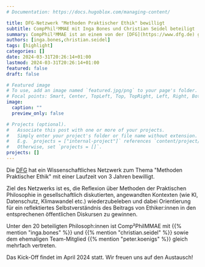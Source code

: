 ```yaml
---
# Documentation: https://docs.hugoblox.com/managing-content/

title: DFG-Netzwerk "Methoden Praktischer Ethik" bewilligt
subtitle: CompPhil²MMAE mit Inga Bones und Christian Seidel beteiligt
summary: CompPhil²MMAE ist an einem von der [DFG](https://www.dfg.de) geförderten Wissenschaftliches Netzwerk zu "Methoden Praktischer Ethik" beteiligt. Das Netzwerk wird moralphilosophische Methoden in angewandten ethischen Kontexten (wie KI, Datenschutz, Klimawandel etc.) untersuchen und die Rolle von Ethiker:innen in den entsprechenen öffentlichen Diskursen reflektieren.
authors: [inga.bones,christian.seidel]
tags: [highlight]
categories: []
date: 2024-03-31T20:26:14+01:00
lastmod: 2024-03-31T20:26:14+01:00
featured: false
draft: false

# Featured image
# To use, add an image named `featured.jpg/png` to your page's folder.
# Focal points: Smart, Center, TopLeft, Top, TopRight, Left, Right, BottomLeft, Bottom, BottomRight.
image:
  caption: ""
  preview_only: false

# Projects (optional).
#   Associate this post with one or more of your projects.
#   Simply enter your project's folder or file name without extension.
#   E.g. `projects = ["internal-project"]` references `content/project/deep-learning/index.md`.
#   Otherwise, set `projects = []`.
projects: []
---
```


Die [DFG](https://www.dfg.de) hat ein Wissenschaftliches Netzwerk zum Thema "Methoden Praktischer Ethik" mit einer Laufzeit von 3 Jahren bewilligt. 

<!--more-->

Ziel des Netzwerks ist es, die Reflexion über Methoden der Praktischen Philosophie in gesellschaftlich diskutierten, angewandten Kontexten (wie KI, Datenschutz, Klimawandel etc.) wiederzubeleben und dabei Orientierung für ein reflektiertes Selbstverständnis des Beitrags von Ethiker:innen in den entsprechenen öffentlichen Diskursen zu gewinnen.

Unter den 20 beteiligten Philosoph:innen ist Comp²PhilMMAE mit {{% mention "inga.bones" %}} und {{% mention "christian.seidel" %}} sowie dem ehemaligen Team-Mitglied {{% mention "peter.koenigs" %}} gleich mehrfach vertreten.

Das Kick-Off findet im April 2024 statt. Wir freuen uns auf den Austausch!
